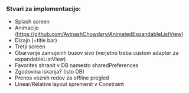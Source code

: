 ### Stvari za implementacijo:
* Splash screen
* Animacije (https://github.com/AvinashChowdary/AnimatedExpandableListView)
* Dizajn (+title bar)
* Tretji screen
* Obarvanje zamujenih busov sivo (verjetno treba custom adapter za expandableListView)
* Favorites shranit v DB namesto sharedPreferences
* Zgodovina iskanja? (isto DB)
* Prenos voznih redov za offline pregled
* Linear/Relative layout spremenit v Constraint
